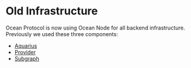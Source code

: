 # Old Infrastructure

Ocean Protocol is now using Ocean Node for all backend infrastructure. Previously we used these three components:&#x20;

* [Aquarius](aquarius/)
* [Provider](provider/)
* [Subgraph](subgraph/)
